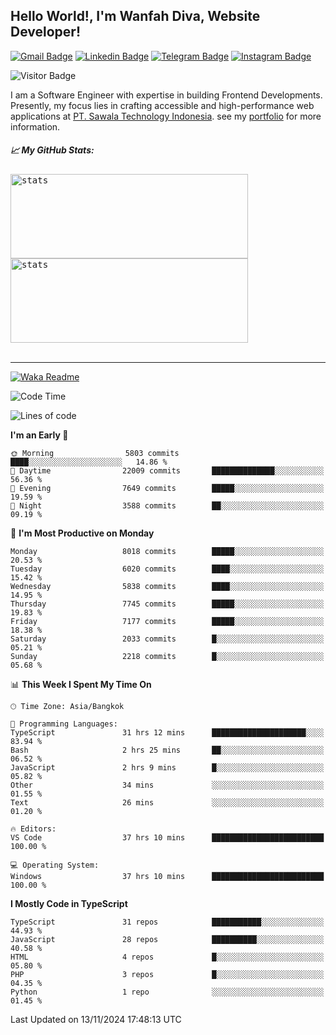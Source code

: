 ## Hello World!, I'm Wanfah Diva, Website Developer!

[![Gmail Badge](https://img.shields.io/badge/-Gmail-white?style=plastic&logo=Gmail&link=mailto:aditputrafirmansyah@gmail.com)](mailto:wanfahdivaa@gmail.com)
[![Linkedin Badge](https://img.shields.io/badge/-LinkedIn-blue?style=plastic&logo=Linkedin&link=https://www.linkedin.com/in/aditputrafirmansyah/)](https://www.linkedin.com/in/wanfahdiva/)
[![Telegram Badge](https://img.shields.io/badge/-Telegram-blue?style=plastic&logo=telegram&link=https://t.me/Adithya_13)](https://t.me/wanfahdiva)
[![Instagram Badge](https://img.shields.io/badge/-Instagram-white?style=plastic&logo=instagram&link=https://www.instagram.com/adithya_firmansyahputra/)](https://www.instagram.com/wnfhdva/)

![Visitor Badge](https://visitor-badge.laobi.icu/badge?page_id=wanfahdiva.wanfahdiva)

<p>
I am a Software Engineer with expertise in building Frontend Developments.
Presently, my focus lies in crafting accessible and high-performance web applications at  <a href="https://sawala/tech" target="_blank">PT. Sawala Technology Indonesia</a>. see my <a href="http://wanfahdiva-com.vercel.app/" target="_blank">portfolio</a> for more information.
</p>

<h5 align="left">
  
📈 **My GitHub Stats:**

</h5>

<div align="left">
<kbd>
    <img height="135em" width="380em" alt="stats" src="https://github-readme-streak-stats.herokuapp.com?user=wanfahdiva&theme=tokyonight_duo&hide_border=true&dates=27DDC9" />
</kbd>
<kbd>
    <img height="135em" width="380em" alt="stats" src="https://github-readme-activity-graph.vercel.app/graph?username=wanfahdiva&theme=react&hide_title=true"></kbd>
</div>

<br />

---

[![Waka Readme](https://github.com/wanfahdiva/wanfahdiva/actions/workflows/waka.yml/badge.svg)](https://github.com/wanfahdiva/wanfahdiva/actions/workflows/waka.yml)

<!--START_SECTION:waka-->
![Code Time](http://img.shields.io/badge/Code%20Time-1%2C411%20hrs%207%20mins-blue)

![Lines of code](https://img.shields.io/badge/From%20Hello%20World%20I%27ve%20Written-21.2%20million%20lines%20of%20code-blue)

**I'm an Early 🐤** 

```text
🌞 Morning                5803 commits        ████░░░░░░░░░░░░░░░░░░░░░   14.86 % 
🌆 Daytime                22009 commits       ██████████████░░░░░░░░░░░   56.36 % 
🌃 Evening                7649 commits        █████░░░░░░░░░░░░░░░░░░░░   19.59 % 
🌙 Night                  3588 commits        ██░░░░░░░░░░░░░░░░░░░░░░░   09.19 % 
```
📅 **I'm Most Productive on Monday** 

```text
Monday                   8018 commits        █████░░░░░░░░░░░░░░░░░░░░   20.53 % 
Tuesday                  6020 commits        ████░░░░░░░░░░░░░░░░░░░░░   15.42 % 
Wednesday                5838 commits        ████░░░░░░░░░░░░░░░░░░░░░   14.95 % 
Thursday                 7745 commits        █████░░░░░░░░░░░░░░░░░░░░   19.83 % 
Friday                   7177 commits        █████░░░░░░░░░░░░░░░░░░░░   18.38 % 
Saturday                 2033 commits        █░░░░░░░░░░░░░░░░░░░░░░░░   05.21 % 
Sunday                   2218 commits        █░░░░░░░░░░░░░░░░░░░░░░░░   05.68 % 
```


📊 **This Week I Spent My Time On** 

```text
🕑︎ Time Zone: Asia/Bangkok

💬 Programming Languages: 
TypeScript               31 hrs 12 mins      █████████████████████░░░░   83.94 % 
Bash                     2 hrs 25 mins       ██░░░░░░░░░░░░░░░░░░░░░░░   06.52 % 
JavaScript               2 hrs 9 mins        █░░░░░░░░░░░░░░░░░░░░░░░░   05.82 % 
Other                    34 mins             ░░░░░░░░░░░░░░░░░░░░░░░░░   01.55 % 
Text                     26 mins             ░░░░░░░░░░░░░░░░░░░░░░░░░   01.20 % 

🔥 Editors: 
VS Code                  37 hrs 10 mins      █████████████████████████   100.00 % 

💻 Operating System: 
Windows                  37 hrs 10 mins      █████████████████████████   100.00 % 
```

**I Mostly Code in TypeScript** 

```text
TypeScript               31 repos            ███████████░░░░░░░░░░░░░░   44.93 % 
JavaScript               28 repos            ██████████░░░░░░░░░░░░░░░   40.58 % 
HTML                     4 repos             █░░░░░░░░░░░░░░░░░░░░░░░░   05.80 % 
PHP                      3 repos             █░░░░░░░░░░░░░░░░░░░░░░░░   04.35 % 
Python                   1 repo              ░░░░░░░░░░░░░░░░░░░░░░░░░   01.45 % 
```




 Last Updated on 13/11/2024 17:48:13 UTC
<!--END_SECTION:waka-->
